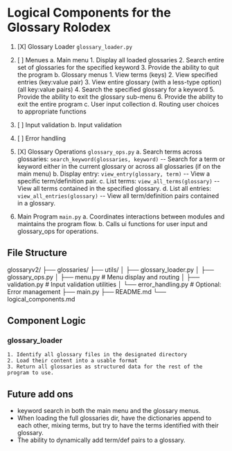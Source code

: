 # Logical Components for the Glossary Rolodex

1. [X] Glossary Loader `glossary_loader.py`


2. [ ] Menues
    a. Main menu
        1. Display all loaded glossaries
        2. Search entire set of glossaries for the specified keyword
        3. Provide the ability to quit the program
    b. Glossary menus
        1. View terms (keys)
        2. View specified entries (key:value pair)
        3. View entire glossary (with a less-type option) (all key:value pairs)
        4. Search the specified glossary for a keyword
        5. Provide the ability to exit the glossary sub-menu
        6. Provide the ability to exit the entire program
    c. User input collection
    d. Routing user choices to appropriate functions
3. [ ] Input validation
    b.  Input validation
4. [ ] Error handling 


5. [X] Glossary Operations `glossary_ops.py`
    a. Search terms across glossaries:  `search_keyword(glossaries, keyword)` -- Search for a term or keyword either in the current glossary or across all glossaries (if on the main menu)
    b. Display entry:                   `view_entry(glossary, term)` -- View a specific term/definition pair.
    c. List terms:                      `view_all_terms(glossary)` -- View all terms contained in the specified glossary.
    d. List all entries:                `view_all_entries(glossary)` -- View all term/definition pairs contained in a glossary.
    
6. Main Program `main.py`
    a. Coordinates interactions between modules and maintains the program flow.
    b. Calls ui functions for user input and glossary_ops for operations. 


## File Structure 

glossaryv2/
├── glossaries/
├── utils/
│   ├── glossary_loader.py
│   ├── glossary_ops.py
│   ├── menu.py             # Menu display and routing
│   ├── validation.py       # Input validation utilities
│   └── error_handling.py   # Optional: Error management
├── main.py
├── README.md
└── logical_components.md

## Component Logic

### glossary_loader

    1. Identify all glossary files in the designated directory
    2. Load their content into a usable format
    3. Return all glossaries as structured data for the rest of the program to use. 


## Future add ons

- keyword search in both the main menu and the glossary menus.
- When loading the full glossaries dir, have the dictionaries append to each other, mixing terms, but try to have the terms identified with their glossary. 
- The ability to dynamically add term/def pairs to a glossary. 
